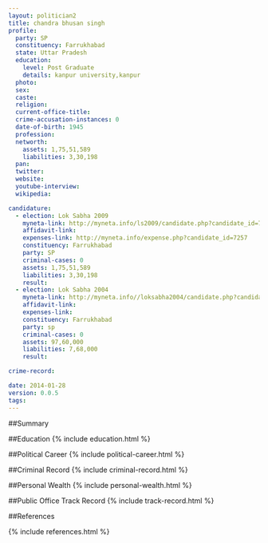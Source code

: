 ```yaml
---
layout: politician2
title: chandra bhusan singh
profile: 
  party: SP
  constituency: Farrukhabad
  state: Uttar Pradesh
  education: 
    level: Post Graduate
    details: kanpur university,kanpur
  photo: 
  sex: 
  caste: 
  religion: 
  current-office-title: 
  crime-accusation-instances: 0
  date-of-birth: 1945
  profession: 
  networth: 
    assets: 1,75,51,589
    liabilities: 3,30,198
  pan: 
  twitter: 
  website: 
  youtube-interview: 
  wikipedia: 

candidature: 
  - election: Lok Sabha 2009
    myneta-link: http://myneta.info/ls2009/candidate.php?candidate_id=7257
    affidavit-link: 
    expenses-link: http://myneta.info/expense.php?candidate_id=7257
    constituency: Farrukhabad 
    party: SP
    criminal-cases: 0
    assets: 1,75,51,589
    liabilities: 3,30,198
    result:  
  - election: Lok Sabha 2004
    myneta-link: http://myneta.info//loksabha2004/candidate.php?candidate_id=4262
    affidavit-link: 
    expenses-link: 
    constituency: Farrukhabad 
    party: sp
    criminal-cases: 0
    assets: 97,60,000
    liabilities: 7,68,000
    result:  

crime-record: 

date: 2014-01-28
version: 0.0.5
tags: 
---
```

##Summary


##Education
{% include education.html %}


##Political Career
{% include political-career.html %}


##Criminal Record
{% include criminal-record.html %}


##Personal Wealth
{% include personal-wealth.html %}


##Public Office Track Record
{% include track-record.html %}


##References


{% include references.html %}